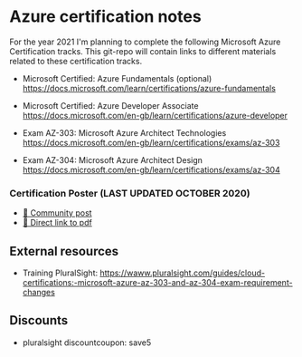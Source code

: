 # Azure certification notes

For the year 2021 I'm planning to complete the following Microsoft Azure Certification tracks.
This git-repo will contain links to different materials related to these certification tracks.


* Microsoft Certified: Azure Fundamentals (optional)
https://docs.microsoft.com/learn/certifications/azure-fundamentals

* Microsoft Certified: Azure Developer Associate
https://docs.microsoft.com/en-gb/learn/certifications/azure-developer

* Exam AZ-303: Microsoft Azure Architect Technologies
https://docs.microsoft.com/en-gb/learn/certifications/exams/az-303

* Exam AZ-304: Microsoft Azure Architect Design
https://docs.microsoft.com/en-gb/learn/certifications/exams/az-304


### Certification Poster (LAST UPDATED OCTOBER 2020)
* [👀 Community post](https://www.microsoftpartnercommunity.com/t5/Events-Trainings/Become-Microsoft-Certified-Updated-Poster-since-October-2020/m-p/30869) 
* [📌 Direct link to pdf](
https://www.microsoftpartnercommunity.com/atvwr79957/attachments/atvwr79957/NLEvents/80/1/MSFT%20Certification%20Poster%20(digital).pdf)


## External resources
* Training PluralSight: https://waww.pluralsight.com/guides/cloud-certifications:-microsoft-azure-az-303-and-az-304-exam-requirement-changes



## Discounts
* pluralsight discountcoupon: save5



